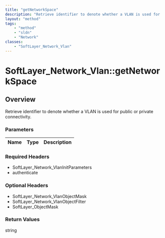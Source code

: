 ```yaml
---
title: "getNetworkSpace"
description: "Retrieve identifier to denote whether a VLAN is used for public or private connectivity."
layout: "method"
tags:
    - "method"
    - "sldn"
    - "Network"
classes:
    - "SoftLayer_Network_Vlan"
---
```

# SoftLayer_Network_Vlan::getNetworkSpace
## Overview 
Retrieve identifier to denote whether a VLAN is used for public or private connectivity.

### Parameters 
|Name | Type | Description |
| --- | --- | --- |


### Required Headers
* SoftLayer_Network_VlanInitParameters
* authenticate

### Optional Headers
* SoftLayer_Network_VlanObjectMask
* SoftLayer_Network_VlanObjectFilter
* SoftLayer_ObjectMask

### Return Values
string
